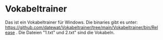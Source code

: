 # Vokabeltrainer
 Das ist ein Vokabeltrainer für Windows. 
 Die binaries gibt es unter: https://github.com/datewat/Vokabeltrainer/tree/main/Vokabeltrainer/bin/Release .  Die Dateien "1.txt" und 2.txt" sind die Vokabeln.
 
